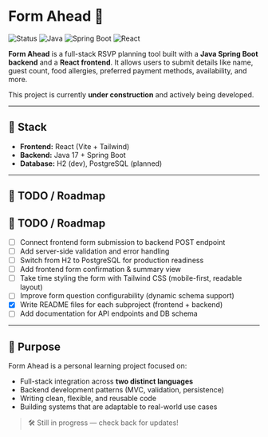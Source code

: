 # Form Ahead 📝

![Status](https://img.shields.io/badge/status-under--construction-yellow)
![Java](https://img.shields.io/badge/backend-Java%2017-blue)
![Spring Boot](https://img.shields.io/badge/framework-Spring%20Boot-green)
![React](https://img.shields.io/badge/frontend-React-blueviolet)

**Form Ahead** is a full-stack RSVP planning tool built with a **Java Spring Boot backend** and a **React frontend**. It allows users to submit details like name, guest count, food allergies, preferred payment methods, availability, and more.

This project is currently **under construction** and actively being developed.

---

## 🧱 Stack
- **Frontend:** React (Vite + Tailwind)
- **Backend:** Java 17 + Spring Boot
- **Database:** H2 (dev), PostgreSQL (planned)

---

## 🚧 TODO / Roadmap

## 🚧 TODO / Roadmap

- [ ] Connect frontend form submission to backend POST endpoint
- [ ] Add server-side validation and error handling
- [ ] Switch from H2 to PostgreSQL for production readiness
- [ ] Add frontend form confirmation & summary view
- [ ] Take time styling the form with Tailwind CSS (mobile-first, readable layout)
- [ ] Improve form question configurability (dynamic schema support)
- [x] Write README files for each subproject (frontend + backend)
- [ ] Add documentation for API endpoints and DB schema

---

## 🎯 Purpose

Form Ahead is a personal learning project focused on:
- Full-stack integration across **two distinct languages**
- Backend development patterns (MVC, validation, persistence)
- Writing clean, flexible, and reusable code
- Building systems that are adaptable to real-world use cases

> 🛠 Still in progress — check back for updates!
